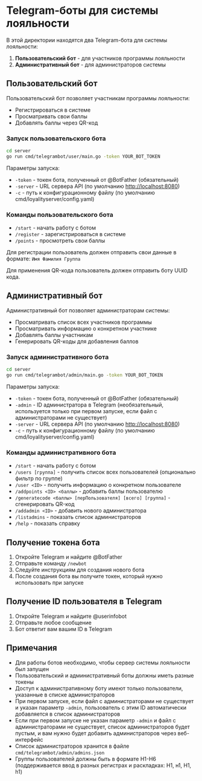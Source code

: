 # Telegram-боты для системы лояльности

В этой директории находятся два Telegram-бота для системы лояльности:

1. **Пользовательский бот** - для участников программы лояльности
2. **Административный бот** - для администраторов системы

## Пользовательский бот

Пользовательский бот позволяет участникам программы лояльности:

- Регистрироваться в системе
- Просматривать свои баллы
- Добавлять баллы через QR-код

### Запуск пользовательского бота

```bash
cd server
go run cmd/telegrambot/user/main.go -token YOUR_BOT_TOKEN
```

Параметры запуска:

- `-token` - токен бота, полученный от @BotFather (обязательный)
- `-server` - URL сервера API (по умолчанию <http://localhost:8080>)
- `-c` - путь к конфигурационному файлу (по умолчанию cmd/loyalityserver/config.yaml)

### Команды пользовательского бота

- `/start` - начать работу с ботом
- `/register` - зарегистрироваться в системе
- `/points` - просмотреть свои баллы

Для регистрации пользователь должен отправить свои данные в формате: `Имя Фамилия Группа`

Для применения QR-кода пользователь должен отправить боту UUID кода.

## Административный бот

Административный бот позволяет администраторам системы:

- Просматривать список всех участников программы
- Просматривать информацию о конкретном участнике
- Добавлять баллы участникам
- Генерировать QR-коды для добавления баллов

### Запуск административного бота

```bash
cd server
go run cmd/telegrambot/admin/main.go -token YOUR_BOT_TOKEN
```

Параметры запуска:

- `-token` - токен бота, полученный от @BotFather (обязательный)
- `-admin` - ID администратора в Telegram (необязательный, используется только при первом запуске, если файл с администраторами не существует)
- `-server` - URL сервера API (по умолчанию <http://localhost:8080>)
- `-c` - путь к конфигурационному файлу (по умолчанию cmd/loyalityserver/config.yaml)

### Команды административного бота

- `/start` - начать работу с ботом
- `/users [группа]` - получить список всех пользователей (опционально фильтр по группе)
- `/user <ID>` - получить информацию о конкретном пользователе
- `/addpoints <ID> <баллы>` - добавить баллы пользователю
- `/generatecode <баллы> [перПользователя] [всего] [группа]` - сгенерировать QR-код
- `/addadmin <ID>` - добавить нового администратора
- `/listadmins` - показать список администраторов
- `/help` - показать справку

## Получение токена бота

1. Откройте Telegram и найдите @BotFather
2. Отправьте команду `/newbot`
3. Следуйте инструкциям для создания нового бота
4. После создания бота вы получите токен, который нужно использовать при запуске

## Получение ID пользователя в Telegram

1. Откройте Telegram и найдите @userinfobot
2. Отправьте любое сообщение
3. Бот ответит вам вашим ID в Telegram

## Примечания

- Для работы ботов необходимо, чтобы сервер системы лояльности был запущен
- Пользовательский и административный боты должны иметь разные токены
- Доступ к административному боту имеют только пользователи, указанные в списке администраторов
- При первом запуске, если файл с администраторами не существует и указан параметр `-admin`, пользователь с этим ID автоматически добавляется в список администраторов
- Если при первом запуске не указан параметр `-admin` и файл с администраторами не существует, список администраторов будет пустым, и вам нужно будет добавить администраторов через веб-интерфейс
- Список администраторов хранится в файле `cmd/telegrambot/admin/admins.json`
- Группы пользователей должны быть в формате Н1-Н6 (поддерживается ввод в разных регистрах и раскладках: Н1, н1, H1, h1)
